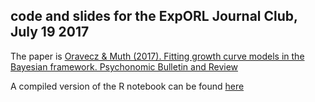 ## code and slides for the ExpORL Journal Club, July 19 2017

The paper is [Oravecz & Muth (2017). Fitting growth curve models in the Bayesian framework. Psychonomic Bulletin and Review](https://doi.org/10.3758/s13423-017-1281-0)

A compiled version of the R notebook can be found [here](http://rpubs.com/teebusch/jc-bayesgcm)